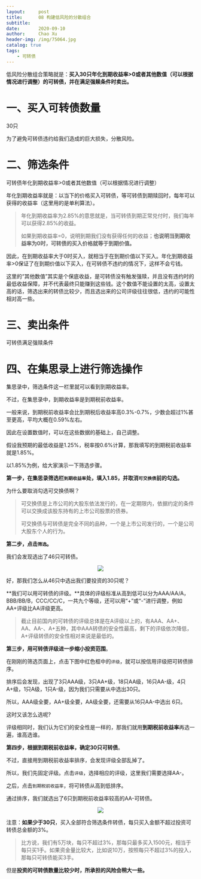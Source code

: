 ```yaml
---
layout:     post
title:      08 构建低风险的分散组合
subtitle:   
date:       2020-09-10
author:     Chao Xu
header-img: /img/75064.jpg
catalog: true
tags:
    - 可转债
---
```


低风险分散组合策略就是：**买入30只年化到期收益率>0或者其他数值（可以根据情况进行调整）的可转债，并在满足强赎条件时卖出。**

# 一、买入可转债数量

30只

为了避免可转债违约给我们造成的巨大损失，分散风险。

# 二、筛选条件

可转债年化到期收益率>0或者其他数值（可以根据情况进行调整）

年化到期收益率就是：以当下的价格买入可转债，等可转债到期赎回时，每年可以获得的收益率（这里用的是单利算法）。

> 年化到期收益率为2.85%的意思就是，当可转债到期正常兑付时，我们每年可以获得2.85%的收益。
>
> 如果到期收益率=0，说明到期我们没有获得任何的收益；**也说明当到期收益率为0时，可转债的买入价格就等于到期价值。**

因此，在到期收益率大于0时买入，就相当于在到期价值以下买入。年化到期收益率>0保证了在到期价值以下买入，在可转债不违约的情况下，这样不会亏钱。

这里的“其他数值”其实是个保底收益，是可转债没有触发强赎，并且没有违约时的最低收益保障，并不代表最终只能赚到这些钱。这个数值不能设置的太高，设置太高的话，筛选出来的转债比较少，而且选出来的公司评级往往很低，违约的可能性相对高一些。

# 三、卖出条件

可转债满足强赎条件

# 四、在集思录上进行筛选操作

集思录中，筛选条件这一栏里就可以看到到期收益率。

不过，在集思录中，到期收益率是到期税前收益率。

一般来说，到期税前收益率会比到期税后收益率高0.3%-0.7%，少数会超过1%甚至更高，平均大概在0.59%左右。

因此在设置数值时，可以在这些数据的基础上，自己调整。

假设我预期的最低收益是1.25%，税率按0.6%计算，那我填写的到期税前收益率就是1.85%。

以1.85%为例，给大家演示一下筛选步骤。

**第一步，在集思录筛选栏`到期收益率`处，填入1.85，并取消`可交换债`前的勾选。**

为什么要取消勾选可交换债啊？

> 可交换债是上市公司的大股东依法发行的，在一定期限内，依据约定的条件可以交换成该股东持有的上市公司股票的债券。
>
> 可交换债与可转债是完全不同的品种，一个是上市公司发行的，一个是公司大股东个人的行为。

**第二步，点击`筛选`。**

我们会发现选出了46只可转债。

<p align="center">
  <img src="https://i.loli.net/2020/09/25/gKdRMBOec8NPGJ2.png" >
</p>

好，那我们怎么从46只中选出我们要投资的30只呢？

**我们可以用可转债的评级。**具体的评级标准从高到低可以分为AAA/AA/A，BBB/BB/B，CCC/CC/C，一共九个等级，还可以用“+”或“-”进行调整，例如AA+评级比AA评级更高。

> 截止目前国内的可转债的评级总体是在A评级以上的，有AAA、AA+、AA、AA-、A+五种，其中AAA转债的安全性最高，剩下的评级依次降低，A+评级转债的安全性相对来说是最低的。

**第三步，用可转债评级进一步缩小投资范围**。

在刚刚的筛选页面上，点击下图中红色框中的`评级`，就可以按信用评级把可转债排序。

排序后会发现，出现了3只AAA级，3只AA+级，18只AA级，16只AA-级，4只A+级，1只A级，1只A-级，因为我们只需要从中选出30只。

所以，AAA级全要，AA+级全要，AA级全要，还需要从16只AA-中选出 6只。

这时又该怎么选呢?

评级相同时，我们认为它们的安全性是一样的，那我们就用**到期税前收益率**再选一遍，谁高选谁。

**第四步，根据到期税前收益率，确定30只可转债**。

不过，直接用到期税前收益率排序，会发现评级全部乱掉了。

所以，我们先固定评级。点击`评级`，选择相应的评级，这里我们需要选择AA-。

之后，点击`到期税前收益率`，将可转债从高到低排序。

通过排序，我们就选出了6只到期税前收益率较高的AA-可转债。

<p align="center">
  <img src="https://i.loli.net/2020/09/25/Glch3oA2SCdX9Jf.png" >
</p>

注意：**如果少于30只**，买入全部符合筛选条件转债，每只买入金额不超过投资可转债总金额的3%。

> 比方说，我们有5万块，每只不超过3%，那每只最多买入1500元，相当于每只买1手。如果资金量比较大，比如说10万，按照每只不超过3%的投入，那每只可转债能买3手。

但是**投资的可转债数量比较少时，所承担的风险会稍大一些。**

